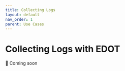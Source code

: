 ```yaml
---
title: Collecting Logs
layout: default
nav_order: 1
parent: Use Cases
---
```


# Collecting Logs with EDOT

🚧 Coming soon